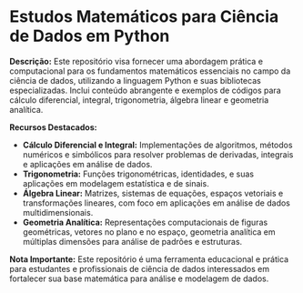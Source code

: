 # Estudos Matemáticos para Ciência de Dados em Python


**Descrição:** Este repositório visa fornecer uma abordagem prática e computacional para os fundamentos matemáticos essenciais no campo da ciência de dados, utilizando a linguagem Python e suas bibliotecas especializadas. Inclui conteúdo abrangente e exemplos de códigos para cálculo diferencial, integral, trigonometria, álgebra linear e geometria analítica.

**Recursos Destacados:**
- **Cálculo Diferencial e Integral:** Implementações de algoritmos, métodos numéricos e simbólicos para resolver problemas de derivadas, integrais e aplicações em análise de dados.
- **Trigonometria:** Funções trigonométricas, identidades, e suas aplicações em modelagem estatística e de sinais.
- **Álgebra Linear:** Matrizes, sistemas de equações, espaços vetoriais e transformações lineares, com foco em aplicações em análise de dados multidimensionais.
- **Geometria Analítica:** Representações computacionais de figuras geométricas, vetores no plano e no espaço, geometria analítica em múltiplas dimensões para análise de padrões e estruturas.

**Nota Importante:** Este repositório é uma ferramenta educacional e prática para estudantes e profissionais de ciência de dados interessados em fortalecer sua base matemática para análise e modelagem de dados.



